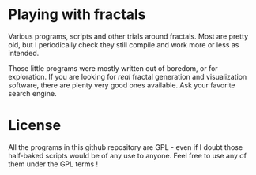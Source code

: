 # Playing with fractals

Various programs, scripts and other trials around fractals.
Most are pretty old, but I periodically check they still compile and work
more or less as intended.

Those little programs were mostly written out of boredom, or for exploration.
If you are looking for *real* fractal generation and visualization software,
there are plenty very good ones available. Ask your favorite search
engine.

# License

All the programs in this github repository are GPL - even if I doubt those half-baked scripts would be of any use to anyone. Feel free to use any of them under the GPL terms !

